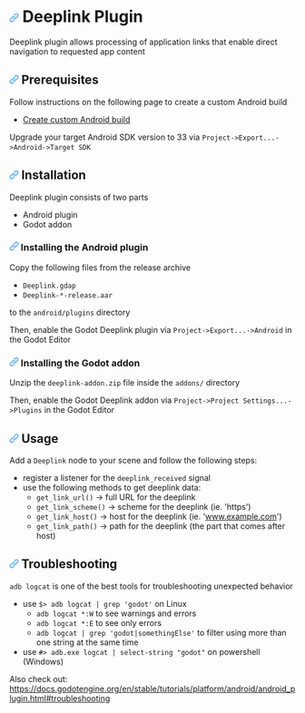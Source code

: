 # ![](../godot-addons/deeplink/icon.png?raw=true) Deeplink Plugin

Deeplink plugin allows processing of application links that enable direct navigation to requested app content

## ![](../godot-addons/deeplink/icon.png?raw=true) Prerequisites
Follow instructions on the following page to create a custom Android build
- [Create custom Android build](https://docs.godotengine.org/en/stable/tutorials/export/android_custom_build.html)

Upgrade your target Android SDK version to 33 via `Project->Export...->Android->Target SDK`

## ![](../godot-addons/deeplink/icon.png?raw=true) Installation
Deeplink plugin consists of two parts
- Android plugin
- Godot addon

### ![](../godot-addons/deeplink/icon.png?raw=true) Installing the Android plugin
Copy the following files from the release archive
- `Deeplink.gdap`
- `Deeplink-*-release.aar`

to the `android/plugins` directory

Then, enable the Godot Deeplink plugin via `Project->Export...->Android` in the Godot Editor

### ![](../godot-addons/deeplink/icon.png?raw=true) Installing the Godot addon
Unzip the `deeplink-addon.zip` file inside the `addons/` directory

Then, enable the Godot Deeplink addon via `Project->Project Settings...->Plugins` in the Godot Editor

## ![](../godot-addons/deeplink/icon.png?raw=true) Usage
Add a `Deeplink` node to your scene and follow the following steps:
- register a listener for the `deeplink_received` signal
- use the following methods to get deeplink data:
    - `get_link_url()` -> full URL for the deeplink
	- `get_link_scheme()` -> scheme for the deeplink (ie. 'https')
	- `get_link_host()` -> host for the deeplink (ie. 'www.example.com')
	- `get_link_path()` -> path for the deeplink (the part that comes after host)

## ![](../godot-addons/deeplink/icon.png?raw=true) Troubleshooting
`adb logcat` is one of the best tools for troubleshooting unexpected behavior
- use `$> adb logcat | grep 'godot'` on Linux
	- `adb logcat *:W` to see warnings and errors
	- `adb logcat *:E` to see only errors
	- `adb logcat | grep 'godot|somethingElse'` to filter using more than one string at the same time
- use `#> adb.exe logcat | select-string "godot"` on powershell (Windows)

Also check out:
https://docs.godotengine.org/en/stable/tutorials/platform/android/android_plugin.html#troubleshooting
